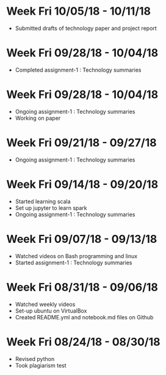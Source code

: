 # Week Fri 10/05/18 - 10/11/18
  * Submitted drafts of technology paper and project report
  

# Week Fri 09/28/18 - 10/04/18
  * Completed assignment-1 : Technology summaries
  
  
# Week Fri 09/28/18 - 10/04/18
  * Ongoing assignment-1 : Technology summaries
  * Working on paper 


# Week Fri 09/21/18 - 09/27/18
  * Ongoing assignment-1 : Technology summaries


# Week Fri 09/14/18 - 09/20/18
  * Started learning scala
  * Set up jupyter to learn spark
  * Ongoing assignment-1 : Technology summaries


# Week Fri 09/07/18 - 09/13/18
  * Watched videos on Bash programming and linux
  * Started assignment-1 : Technology summaries



# Week Fri 08/31/18 - 09/06/18
  * Watched weekly videos
  * Set-up ubuntu on VirtualBox
  * Created README.yml and notebook.md files on Github



# Week Fri 08/24/18 - 08/30/18
  * Revised python
  * Took plagiarism test
